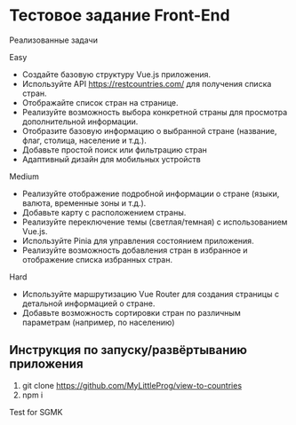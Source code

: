 # Тестовое задание Front-End

Реализованные задачи

Easy

- Создайте базовую структуру Vue.js приложения.
- Используйте API https://restcountries.com/ для получения списка стран.
- Отображайте список стран на странице.
- Реализуйте возможность выбора конкретной страны для просмотра дополнительной информации.
- Отобразите базовую информацию о выбранной стране (название, флаг, столица, население и т.д.).
- Добавьте простой поиск или фильтрацию стран
- Адаптивный дизайн для мобильных устройств

Medium

- Реализуйте отображение подробной информации о стране (языки, валюта, временные зоны и т.д.).
- Добавьте карту с расположением страны.
- Реализуйте переключение темы (светлая/темная) с использованием Vue.js.
- Используйте Pinia для управления состоянием приложения.
- Реализуйте возможность добавления стран в избранное и отображение списка избранных стран.

Hard

- Используйте маршрутизацию Vue Router для создания страницы с детальной информацией о стране.
- Добавьте возможность сортировки стран по различным параметрам (например, по населению)


## Инструкция по запуску/развёртыванию приложения
1. git clone https://github.com/MyLittleProg/view-to-countries
2. npm i 

Test for SGMK
